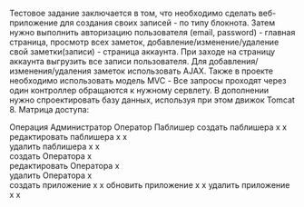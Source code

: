 Тестовое задание заключается в том, что необходимо сделать веб-приложение для создания своих записей - по типу блокнота. 
Затем нужно выполнить авторизацию пользователя (email, password) - главная страница, просмотр всех заметок, добавление/изменение/удаление свой заметки(записи) - страница аккаунта. При заходе на страницу аккаунта выгрузить все записи пользователя. Для добавления/изменения/удаления заметок использовать AJAX. 
Также в проекте необходимо использовать модель MVC - Все запросы проходят через один контроллер обращаются к нужному сервлету. 
В дополнении нужно спроектировать базу данных, используя при этом движок Tomcat 8.
Матрица доступа:

Операция	           Администратор	Оператор	Паблишер
создать паблишера	        х	             х	
редактировать паблишера	  х	             х	
удалить паблишера	        х	             х	
создать Оператора	        х		
редактировать Оператора	  х		
удалить Оператора	        х		
создать приложение	                    х	     х
обновить приложение	                  	х	     х 
удалить приложение		                  х	     х
